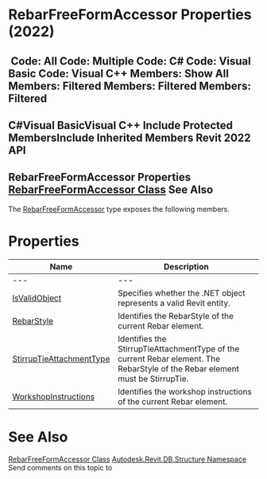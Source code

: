 # RebarFreeFormAccessor Properties (2022)

﻿
 Code: All Code: Multiple Code: C# Code: Visual Basic Code: Visual C++  Members: Show All Members: Filtered Members: Filtered Members: Filtered   
---  
C#Visual BasicVisual C++
Include Protected MembersInclude Inherited Members
Revit 2022 API  
---  
RebarFreeFormAccessor Properties  
[RebarFreeFormAccessor Class](bf146aa3-f780-646e-c3cd-42e7a61d18e6.md "RebarFreeFormAccessor Class") See Also  
---  
The [RebarFreeFormAccessor](bf146aa3-f780-646e-c3cd-42e7a61d18e6.md "RebarFreeFormAccessor Class") type exposes the following members.
# Properties
| Name | Description |
| --- | --- |
| --- | --- | --- |
| [IsValidObject](491dc896-0fac-c1b2-af22-3aeee04fac1a.md "IsValidObject Property") | Specifies whether the .NET object represents a valid Revit entity. |
| [RebarStyle](d44af128-695b-272f-d396-24618c0bb2dc.md "RebarStyle Property") | Identifies the RebarStyle of the current Rebar element. |
| [StirrupTieAttachmentType](bc9bdd47-9bc4-6d13-7a03-94b568fdad24.md "StirrupTieAttachmentType Property") | Identifies the StirrupTieAttachmentType of the current Rebar element. The RebarStyle of the Rebar element must be StirrupTie. |
| [WorkshopInstructions](767b1bab-6fc4-92b1-3caa-0090c83faccb.md "WorkshopInstructions Property") | Identifies the workshop instructions of the current Rebar element. |

# See Also
[RebarFreeFormAccessor Class](bf146aa3-f780-646e-c3cd-42e7a61d18e6.md "RebarFreeFormAccessor Class")
[Autodesk.Revit.DB.Structure Namespace](d586b341-f687-9d90-e96d-255806b7d4fc.md "Autodesk.Revit.DB.Structure Namespace")
Send comments on this topic to 